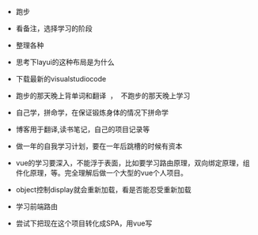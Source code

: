 
* 跑步
* 看备注，选择学习的阶段
* 整理各种
* 思考下layui的这种布局是为什么
* 下载最新的visualstudiocode


* 跑步的那天晚上背单词和翻译  ，  不跑步的那天晚上学习



* 自己学，拼命学，在保证锻炼身体的情况下拼命学


* 博客用于翻译,读书笔记，自己的项目记录等


* 做一年的自我学习计划，要在一年后跳槽的时候有资本


* vue的学习要深入，不能浮于表面，比如要学习路由原理，双向绑定原理，组件化原理，等。完全理解后做一个大型的vue个人项目。

* object控制display就会重新加载，看是否能忍受重新加载

* 学习前端路由


* 尝试下把现在这个项目转化成SPA，用vue写


